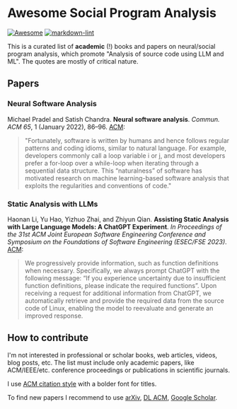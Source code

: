 # Awesome Social Program Analysis

[![Awesome](https://cdn.rawgit.com/sindresorhus/awesome/d7305f38d29fed78fa85652e3a63e154dd8e8829/media/badge.svg)](https://github.com/sindresorhus/awesome)
[![markdown-lint](https://github.com/h1alexbel/awesome-social-program-analysis/actions/workflows/markdown-lint.yml/badge.svg)](https://github.com/h1alexbel/awesome-social-program-analysis/actions/workflows/markdown-lint.yml)

This is a curated list of **academic** (!) books and papers on
neural/social program analysis, which promote
"Analysis of source code using LLM and ML".
The quotes are mostly of critical nature.

## Papers

### Neural Software Analysis

Michael Pradel and Satish Chandra.
**Neural software analysis**.
_Commun. ACM 65_, 1 (January 2022), 86–96.
[ACM](https://doi.org/10.1145/3460348):
> "Fortunately, software is written by humans and hence follows regular
patterns and coding idioms, similar to natural language.
For example, developers commonly call a loop variable i or j,
and most developers prefer a for-loop over a while-loop when iterating
through a sequential data structure.
This “naturalness” of software has motivated research on machine learning-based
software analysis that exploits the regularities and conventions of code."

### Static Analysis with LLMs

Haonan Li, Yu Hao, Yizhuo Zhai, and Zhiyun Qian.
**Assisting Static Analysis with Large Language Models: A ChatGPT Experiment**.
_In Proceedings of the 31st ACM Joint European Software Engineering Conference
and Symposium on the Foundations of Software Engineering (ESEC/FSE 2023)_.
[ACM](https://doi.org/10.1145/3611643.3613078):
> We progressively provide information, such as function definitions
when necessary. Specifically, we always prompt ChatGPT with the
following message: “If you experience uncertainty due to insufficient
function definitions, please indicate the required functions”.
Upon receiving a request for additional information from ChatGPT,
we automatically retrieve and provide the required data from the
source code of Linux, enabling the model to reevaluate and generate
an improved response.

## How to contribute

I'm not interested in professional or scholar books, web articles, videos,
blog posts, etc.
The list must include only academic papers, like ACM/IEEE/etc. conference
proceedings or publications in scientific journals.

I use [ACM citation style](https://www.acm.org/publications/authors/reference-formatting)
with a bolder font for titles.

To find new papers I recommend to use [arXiv](https://arxiv.org),
[DL ACM](https://dl.acm.org), [Google Scholar](https://scholar.google.com).

